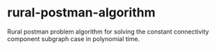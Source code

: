 # rural-postman-algorithm
Rural postman problem algorithm for solving the constant connectivity component subgraph case in polynomial time.
